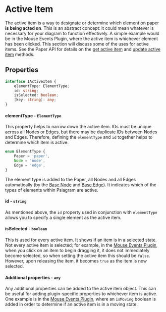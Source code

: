 # Active Item

The active item is a way to designate or determine which element on paper **is being acted on**. This is an abstract concept: it could mean whatever is necessary for your diagram to function effectively. A simple example would be in the Mouse Events Plugin, where the active item is whichever element has been clicked. This section will discuss some of the uses for active items. See the Paper API for details on the [get active item](../basics/paper.md#getactiveitem) and [update active item](../basics/paper.md#updateactiveitem) methods.

## Properties

```typescript
interface IActiveItem {
	elementType: ElementType;
	id: string;
	isSelected: boolean;
	[key: string]: any;
}
```

#### elementType - `ElementType`

This property helps to narrow down the active item. IDs must be unique across all Nodes or Edges, but there may be duplicate IDs between Nodes and Edges. Therefore, defining the `elementType` and `id` together helps to determine which item is active.

```typescript
enum ElementType {
	Paper = 'paper',
	Node = 'node',
	Edge = 'edge',
}
```

The element type is added to the Paper, all Nodes and all Edges automatically \(by the [Base Node](https://github.com/liamross/psiagram/blob/master/packages/psiagram/src/components/Node/BaseNode.ts) and [Base Edge](https://github.com/liamross/psiagram/blob/master/packages/psiagram/src/components/Edge/BaseEdge.ts)\). It indicates which of the types of elements within Psiagram are active.

#### id - `string`

As mentioned above, the `id` property used in conjunction with `elementType` allows you to specify a single element as the active item.

#### isSelected - `boolean`

This is used for every active item. It shows if an item is in a selected state. Not every active item is selected; for example, in the [Mouse Events Plugin](../plugins/mouse-events.md), when you click on an item to begin dragging it, it does not immediately become selected, so when setting the active item this should be `false`. However, upon releasing the item, it becomes `true` as the item is now selected.

#### Additional properties - `any`

Any additional properties can be added to the active item object. This can be useful for adding plugin-specific properties to whichever item is active. One example is in the [Mouse Events Plugin](../plugins/mouse-events.md), where an `isMoving` boolean is added in order to determine if an active item is in a moving state.
